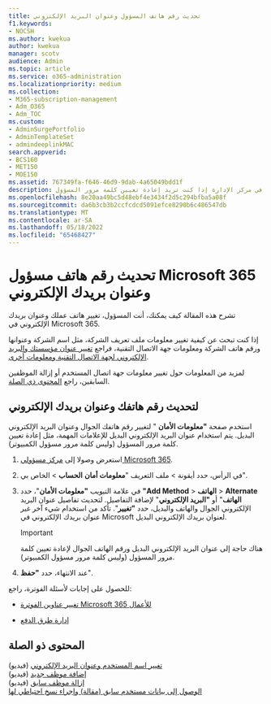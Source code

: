 ```yaml
---
title: تحديث رقم هاتف المسؤول وعنوان البريد الإلكتروني
f1.keywords:
- NOCSH
ms.author: kwekua
author: kwekua
manager: scotv
audience: Admin
ms.topic: article
ms.service: o365-administration
ms.localizationpriority: medium
ms.collection:
- M365-subscription-management
- Adm_O365
- Adm_TOC
ms.custom:
- AdminSurgePortfolio
- AdminTemplateSet
- admindeeplinkMAC
search.appverid:
- BCS160
- MET150
- MOE150
ms.assetid: 767349fa-f646-46d9-9dab-4a65049bdd1f
description: قم بتحديث رقم هاتف المسؤول وعنوان البريد الإلكتروني في مركز الإدارة إذا كنت تريد إعادة تعيين كلمة مرور المسؤول.
ms.openlocfilehash: 8e20aa49bc5d48ebf4e3434f2d5c294bfba5a08f
ms.sourcegitcommit: da6b3cb3b2ccfcdcd5091efce8290b6c486547db
ms.translationtype: MT
ms.contentlocale: ar-SA
ms.lasthandoff: 05/18/2022
ms.locfileid: "65468427"
---
```

# <a name="update-your-microsoft-365-admin-phone-number-and-email-address"></a>تحديث رقم هاتف مسؤول Microsoft 365 وعنوان بريدك الإلكتروني

تشرح هذه المقالة كيف يمكنك، أنت المسؤول، تغيير هاتف عملك وعنوان بريدك الإلكتروني في Microsoft 365.
  
إذا كنت تبحث عن كيفية تغيير معلومات ملف تعريف الشركة، مثل اسم الشركة وعنوانها ورقم هاتف الشركة ومعلومات جهة الاتصال التقنية، فراجع [تغيير عنوان مؤسستك والبريد الإلكتروني لجهة الاتصال التقنية ومعلومات أخرى](change-address-contact-and-more.md).

لمزيد من المعلومات حول تغيير معلومات جهة اتصال المستخدم أو إزالة الموظفين السابقين، راجع [المحتوى ذي الصلة](#related-content).
  
## <a name="to-update-your-phone-number-and-email-address"></a>لتحديث رقم هاتفك وعنوان بريدك الإلكتروني

استخدم صفحة **"معلومات الأمان** " لتغيير رقم هاتفك الجوال وعنوان البريد الإلكتروني البديل. يتم استخدام عنوان البريد الإلكتروني البديل للإعلامات المهمة، مثل إعادة تعيين كلمة مرور المسؤول (وليس كلمة مرور مسؤول الكمبيوتر). 
  
1. استعرض وصولا إلى <a href="https://go.microsoft.com/fwlink/p/?linkid=2024339" target="_blank">مركز مسؤولي Microsoft 365</a>.

2. في الرأس، حدد أيقونة \> ملف التعريف "**معلومات أمان** **الحساب** \> الخاص بي".

3. في علامة التبويب **"معلومات الأمان**"، حدد **"Add Method** \> **الهاتف** \> **Alternate الهاتف**" أو **"البريد الإلكتروني**" لإضافة التفاصيل. لتحديث تفاصيل عنوان البريد الإلكتروني الجوال والهاتف والبديل، حدد **"تغيير**". تأكد من استخدام شيء آخر غير عنوان بريدك الإلكتروني في Microsoft لعنوان بريدك الإلكتروني البديل.

    > [!IMPORTANT]
    > هناك حاجة إلى عنوان البريد الإلكتروني البديل ورقم الهاتف الجوال لإعادة تعيين كلمة مرور المسؤول (وليس كلمة مرور مسؤول الكمبيوتر).

4. عند الانتهاء، حدد **"حفظ**".
  
للحصول على إجابات لأسئلة الفوترة، راجع:
  
- [تغيير عناوين الفوترة Microsoft 365 للأعمال](../../commerce/billing-and-payments/change-your-billing-addresses.md)

- [إدارة طرق الدفع](../../commerce/billing-and-payments/manage-payment-methods.md)

## <a name="related-content"></a>المحتوى ذو الصلة

[تغيير اسم المستخدم وعنوان البريد الإلكتروني](../add-users/change-a-user-name-and-email-address.md) (فيديو)\
[إضافة موظف جديد](../add-users/add-new-employee.md) (فيديو)\
[إزالة موظف سابق](../add-users/remove-former-employee.md) (فيديو)\
[الوصول إلى بيانات مستخدم سابق (مقالة) وإجراء نسخ احتياطي لها](../add-users/get-access-to-and-back-up-a-former-user-s-data.md)